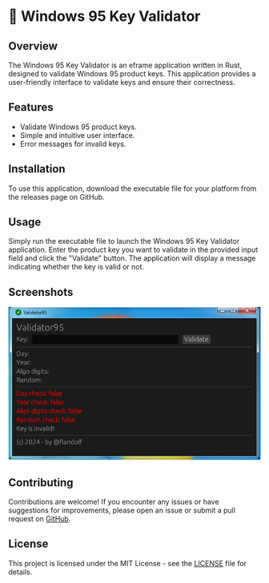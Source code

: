 # 🔐 Windows 95 Key Validator

## Overview

The Windows 95 Key Validator is an eframe application written in Rust, designed to validate Windows 95 product keys. This application provides a user-friendly interface to validate keys and ensure their correctness.

## Features

- Validate Windows 95 product keys.
- Simple and intuitive user interface.
- Error messages for invalid keys.

## Installation

To use this application, download the executable file for your platform from the releases page on GitHub.

## Usage

Simply run the executable file to launch the Windows 95 Key Validator application. Enter the product key you want to validate in the provided input field and click the "Validate" button. The application will display a message indicating whether the key is valid or not.

## Screenshots

![Screenshot 1](image.png)

## Contributing

Contributions are welcome! If you encounter any issues or have suggestions for improvements, please open an issue or submit a pull request on [GitHub](https://github.com/flandolf/validator95).

## License

This project is licensed under the MIT License - see the [LICENSE](LICENSE) file for details.
